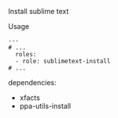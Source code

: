 Install sublime text

Usage
```
---
# ...
  roles:
  - role: sublimetext-install
# ...
```

dependencies:
- xfacts
- ppa-utils-install

